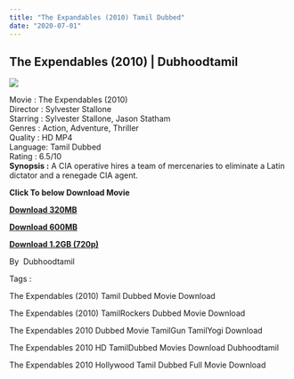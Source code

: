 ```yaml
---
title: "The Expandables (2010) Tamil Dubbed"
date: "2020-07-01"
---
```


## The Expendables (2010) | Dubhoodtamil

[![](https://1.bp.blogspot.com/-O1bE1qp0c7A/XvxxB37EW5I/AAAAAAAABlc/Awe4TU_m59gVobEJbLJK-bXPFyv41GQIACNcBGAsYHQ/s640/d4c11b506a089b4cf7230e73a7cd8f21.jpg)](https://1.bp.blogspot.com/-O1bE1qp0c7A/XvxxB37EW5I/AAAAAAAABlc/Awe4TU_m59gVobEJbLJK-bXPFyv41GQIACNcBGAsYHQ/s1600/d4c11b506a089b4cf7230e73a7cd8f21.jpg)

Movie : The Expendables (2010)  
Director : Sylvester Stallone  
Starring : Sylvester Stallone, Jason Statham  
Genres : Action, Adventure, Thriller  
Quality : HD MP4  
Language: Tamil Dubbed  
Rating : 6.5/10  
**Synopsis :** A CIA operative hires a team of mercenaries to eliminate a Latin dictator and a renegade CIA agent.  
  

  

**Click To below Download Movie**

**[Download 320MB](https://oncehelp.com/The-Expendables-320MB)**

**[Download 600MB](https://oncehelp.com/The-Expendables-600MB)**

**[Download 1.2GB (720p)](https://oncehelp.com/The-Expendables-1-2GB)**

By  Dubhoodtamil

  

  

Tags :

  

The Expendables (2010) Tamil Dubbed Movie Download

  

The Expendables (2010) TamilRockers Dubbed Movie Download

  

The Expendables 2010 Dubbed Movie TamilGun TamilYogi Download

  

The Expendables 2010 HD TamilDubbed Movies Download Dubhoodtamil

  

The Expendables 2010 Hollywood Tamil Dubbed Full Movie Download
